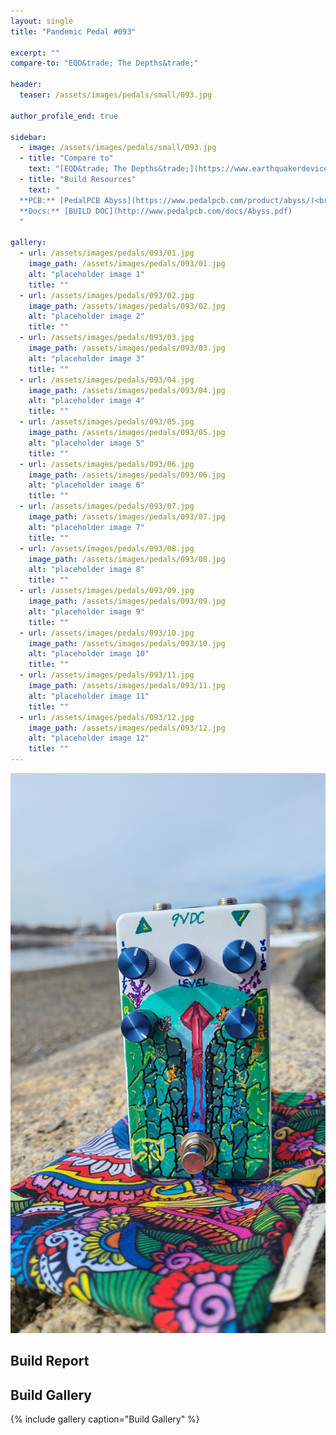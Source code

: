 ```yaml
---
layout: single
title: "Pandemic Pedal #093"

excerpt: ""
compare-to: "EQD&trade; The Depths&trade;"

header:
  teaser: /assets/images/pedals/small/093.jpg

author_profile_end: true

sidebar:
  - image: /assets/images/pedals/small/093.jpg
  - title: "Compare to"
    text: "[EQD&trade; The Depths&trade;](https://www.earthquakerdevices.com/the-depths)"
  - title: "Build Resources"
    text: "
  **PCB:** [PedalPCB Abyss](https://www.pedalpcb.com/product/abyss/)<br>
  **Docs:** [BUILD DOC](http://www.pedalpcb.com/docs/Abyss.pdf)
  "

gallery:
  - url: /assets/images/pedals/093/01.jpg
    image_path: /assets/images/pedals/093/01.jpg
    alt: "placeholder image 1"
    title: ""
  - url: /assets/images/pedals/093/02.jpg
    image_path: /assets/images/pedals/093/02.jpg
    alt: "placeholder image 2"
    title: ""
  - url: /assets/images/pedals/093/03.jpg
    image_path: /assets/images/pedals/093/03.jpg
    alt: "placeholder image 3"
    title: ""
  - url: /assets/images/pedals/093/04.jpg
    image_path: /assets/images/pedals/093/04.jpg
    alt: "placeholder image 4"
    title: ""
  - url: /assets/images/pedals/093/05.jpg
    image_path: /assets/images/pedals/093/05.jpg
    alt: "placeholder image 5"
    title: ""
  - url: /assets/images/pedals/093/06.jpg
    image_path: /assets/images/pedals/093/06.jpg
    alt: "placeholder image 6"
    title: ""
  - url: /assets/images/pedals/093/07.jpg
    image_path: /assets/images/pedals/093/07.jpg
    alt: "placeholder image 7"
    title: ""
  - url: /assets/images/pedals/093/08.jpg
    image_path: /assets/images/pedals/093/08.jpg
    alt: "placeholder image 8"
    title: ""
  - url: /assets/images/pedals/093/09.jpg
    image_path: /assets/images/pedals/093/09.jpg
    alt: "placeholder image 9"
    title: ""
  - url: /assets/images/pedals/093/10.jpg
    image_path: /assets/images/pedals/093/10.jpg
    alt: "placeholder image 10"
    title: ""
  - url: /assets/images/pedals/093/11.jpg
    image_path: /assets/images/pedals/093/11.jpg
    alt: "placeholder image 11"
    title: ""
  - url: /assets/images/pedals/093/12.jpg
    image_path: /assets/images/pedals/093/12.jpg
    alt: "placeholder image 12"
    title: ""
---
```


[![header](/assets/images/pedals/093.jpg)](/assets/images/pedals/093.jpg)



## Build Report ##



## Build Gallery ##

{% include gallery caption="Build Gallery" %}